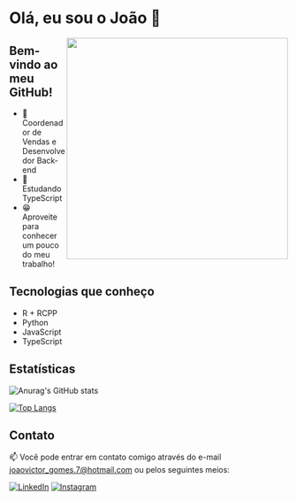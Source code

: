 # Olá, eu sou o João 👋

<img align="right" width="400px" src="https://64.media.tumblr.com/d1c3c440972312cd037af0b041ea3a88/tumblr_pnm8l1DrRK1rgx1dyo1_540.gif">

## Bem-vindo ao meu GitHub!

- 🔭 Coordenador de Vendas e Desenvolvedor Back-end
- 🌱 Estudando TypeScript
- 😁 Aproveite para conhecer um pouco do meu trabalho!

## Tecnologias que conheço

<!--tech stack icons-->
- R + RCPP
- Python
- JavaScript
- TypeScript

## Estatísticas

![Anurag's GitHub stats](https://github-readme-stats.vercel.app/api?username=jrijo7&theme=dracula&show_icons=true&count_private=true&hide=issues,contribs)

[![Top Langs](https://github-readme-stats.vercel.app/api/top-langs/?username=jrijo7&theme=dracula&layout=compact)](https://github.com/jrijo7/github-readme-stats)

## Contato

📫 Você pode entrar em contato comigo através do e-mail joaovictor_gomes.7@hotmail.com ou pelos seguintes meios:

[![LinkedIn](https://img.shields.io/badge/-LinkedIn-blue?style=flat&logo=linkedin&logoColor=white)](https://www.linkedin.com/in/jo%C3%A3o-victor-56b5481b6)
[![Instagram](https://img.shields.io/badge/-Instagram-E4405F?style=flat&logo=instagram&logoColor=white)](https://instagram.com/j_rijo.7?igshid=NGExMmI2YTkyZg==)
